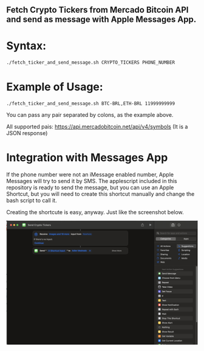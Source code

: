 ## Fetch Crypto Tickers from Mercado Bitcoin API and send as message with Apple Messages App.

# Syntax:
```
./fetch_ticker_and_send_message.sh CRYPTO_TICKERS PHONE_NUMBER
```

# Example of Usage:

```
./fetch_ticker_and_send_message.sh BTC-BRL,ETH-BRL 11999999999
```

You can pass any pair separated by colons, as the example above.

All supported pais: https://api.mercadobitcoin.net/api/v4/symbols (It is a JSON response)

# Integration with Messages App

If the phone number were not an iMessage enabled number, Apple Messages will try to send it by SMS.
The applescript included in this repository is ready to send the message, but you can use an Apple Shortcut, but you will need to
create this shortcut manually and change the bash script to call it.

Creating the shortcute is easy, anyway. Just like the screenshot below.

![Setting Shortcut](set_up_shortcut.png "Setting Shortcut")
